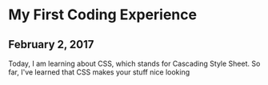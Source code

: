 <style>
.purple-text {
color=purple;
}
</style>
<h1 class="purple-text">My First Coding Experience</h1>
<h2> February 2, 2017</h2>
<p>Today, I am learning about CSS, which stands for Cascading Style Sheet. So far, I've learned that CSS makes your stuff nice looking</p>
